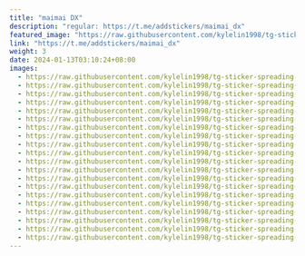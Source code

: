 ```yaml
---
title: "maimai DX"
description: "regular: https://t.me/addstickers/maimai_dx"
featured_image: "https://raw.githubusercontent.com/kylelin1998/tg-sticker-spreading-worldwide-images/main/img/30bad26c-e071-4eb2-b7bd-9613cb897d3d.jpg"
link: "https://t.me/addstickers/maimai_dx"
weight: 3
date: 2024-01-13T03:10:24+08:00
images:
  - https://raw.githubusercontent.com/kylelin1998/tg-sticker-spreading-worldwide-images/main/img/30bad26c-e071-4eb2-b7bd-9613cb897d3d.jpg
  - https://raw.githubusercontent.com/kylelin1998/tg-sticker-spreading-worldwide-images/main/img/d5c47ef6-af8f-4446-b547-c6540b31cb16.jpg
  - https://raw.githubusercontent.com/kylelin1998/tg-sticker-spreading-worldwide-images/main/img/593963a8-f8d4-4baf-8f1d-74fcafe7029c.jpg
  - https://raw.githubusercontent.com/kylelin1998/tg-sticker-spreading-worldwide-images/main/img/a252888d-9d1a-46d6-a8ba-fd05ca2cfbea.jpg
  - https://raw.githubusercontent.com/kylelin1998/tg-sticker-spreading-worldwide-images/main/img/190d6f52-ef18-41e0-a543-70012dd11486.jpg
  - https://raw.githubusercontent.com/kylelin1998/tg-sticker-spreading-worldwide-images/main/img/bcef0155-28e1-42d2-aad3-0b52d6521adf.jpg
  - https://raw.githubusercontent.com/kylelin1998/tg-sticker-spreading-worldwide-images/main/img/95251a56-c209-462e-9075-9512c721c0f2.jpg
  - https://raw.githubusercontent.com/kylelin1998/tg-sticker-spreading-worldwide-images/main/img/d6e40b91-7a31-498c-ba11-b946d18e9dd9.jpg
  - https://raw.githubusercontent.com/kylelin1998/tg-sticker-spreading-worldwide-images/main/img/bc438b88-6f2e-4e7e-834a-1de8e4a409d7.jpg
  - https://raw.githubusercontent.com/kylelin1998/tg-sticker-spreading-worldwide-images/main/img/92ed1257-733d-48b0-af9d-225fa99e2b4e.jpg
  - https://raw.githubusercontent.com/kylelin1998/tg-sticker-spreading-worldwide-images/main/img/11aa244e-4280-4c35-935a-ec0e20c185a3.jpg
  - https://raw.githubusercontent.com/kylelin1998/tg-sticker-spreading-worldwide-images/main/img/b5d29572-fbf6-42dc-8db9-fa3dc3d34e48.jpg
  - https://raw.githubusercontent.com/kylelin1998/tg-sticker-spreading-worldwide-images/main/img/b9b67b4f-0ab0-44f2-bd44-acebdbf7fa8b.jpg
  - https://raw.githubusercontent.com/kylelin1998/tg-sticker-spreading-worldwide-images/main/img/fdd0e034-7f47-4186-a699-707bb572c673.jpg
  - https://raw.githubusercontent.com/kylelin1998/tg-sticker-spreading-worldwide-images/main/img/a7c5d69e-f70e-4b81-b325-187c96203e64.jpg
  - https://raw.githubusercontent.com/kylelin1998/tg-sticker-spreading-worldwide-images/main/img/6c6822f0-d1ed-4027-a3ce-4de374899358.jpg
  - https://raw.githubusercontent.com/kylelin1998/tg-sticker-spreading-worldwide-images/main/img/bd4e8cb7-b1ae-4b60-be76-8eb6421c3444.jpg
  - https://raw.githubusercontent.com/kylelin1998/tg-sticker-spreading-worldwide-images/main/img/81148a08-4053-4c3f-9148-24bed42f6c51.jpg
  - https://raw.githubusercontent.com/kylelin1998/tg-sticker-spreading-worldwide-images/main/img/fa9a9396-cbd3-4c85-b682-db5d5b07ce83.jpg
  - https://raw.githubusercontent.com/kylelin1998/tg-sticker-spreading-worldwide-images/main/img/6c969693-c377-45f5-94ee-af6105d261b6.jpg
---
```

